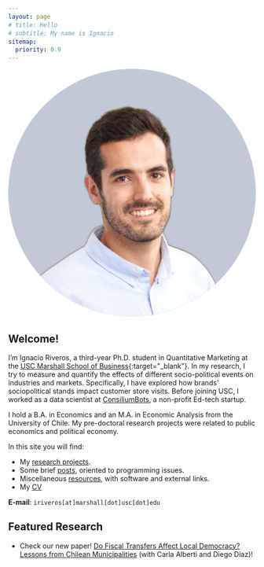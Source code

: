 ```yaml
---
layout: page
# title: Hello
# subtitle: My name is Ignacio
sitemap:
  priority: 0.9
---
```


<img src="/assets/images/profile-pic-1.png" id="about-img">

## Welcome!
I’m Ignacio Riveros, a third-year Ph.D. student in Quantitative Marketing at the [USC Marshall School of Business](https://www.marshall.usc.edu){:target="_blank"}. In my research, I try to measure and quantify the effects of different socio-political events on industries and markets. Specifically, I have explored how brands' sociopolitical stands impact customer store visits. Before joining USC, I worked as a data scientist at [ConsiliumBots](https://www.consiliumbots.com/), a non-profit Ed-tech startup. 

I hold a B.A. in Economics and an M.A. in Economic Analysis from the University of Chile. My pre-doctoral research projects were related to public economics and political economy.

<!-- Descripción sobre mis research interests -->

In this site you will find: 
- My [research projects]({{site.baseurl}}/research). 
- Some brief [posts]({{site.baseurl}}/posts), oriented to programming issues. 
- Miscellaneous [resources]({{site.baseurl}}/resources), with software and external links.
- My [CV](https://www.dropbox.com/s/aoyp715zbvr7yya/CV_2.pdf?dl=0)

**E-mail**: `iriveros[at]marshall[dot]usc[dot]edu`

## Featured Research
- Check our new paper! [Do Fiscal Transfers Affect Local Democracy? Lessons from Chilean Municipalities]({{site.baseurl}}/research) (with Carla Alberti and Diego Diaz)!

